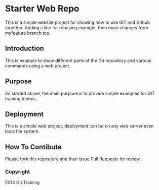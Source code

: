 # Starter Web Repo

 This is a simple website project for showing how to use GIT and Github together. Adding a line for rebasing example, then more changes from myfeature branch too.

## Introduction

This is example to show different parts of the Git repository and various commands using a web project.

## Purpose

As started above, the main purpose is to provide simple examples for GIT training demos.

## Deployment

This is a simple web project, deployment can bo on any web server even local file system.

## How To Contibute

Please fork this repository and then issue Pull Requests for review.

### Copyright
2014 Git.Training
